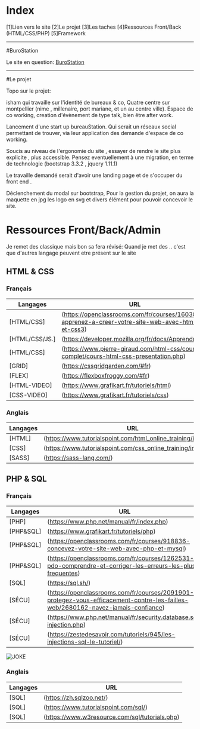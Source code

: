 # Index 

[1]Lien vers le site
[2]Le projet
[3]Les taches
[4]Ressources Front/Back (HTML/CSS/PHP)
[5]Framework

------------------------

#BuroStation

Le site en question: 
[BuroStation](https://www.burostation.fr/)

-------------------

#Le projet 

 Topo sur le projet:

isham qui travaille sur l'identité de bureaux & co,
Quatre centre sur montpellier (nime , millenaire, port mariane, et un au centre ville).
Espace de co working, creation d'évènement de type talk, bien être after work.

Lancement d'une start up bureauStation.
Qui serait un réseaux social permettant de trouver, via leur application des demande d'espace de co working.

Soucis au niveau de l'ergonomie du site , essayer de rendre le site plus explicite , plus accessible.
Pensez eventuellement à une migration, en terme de technologie (bootstrap 3.3.2 , jquery 1.11.1)

Le travaille demandé serait d'avoir une landing page et de s'occuper du front end .

Déclenchement du modal sur bootstrap,
Pour la gestion du projet, on aura la maquette en jpg les logo en svg et divers élément pour pouvoir concevoir le site.

# Ressources Front/Back/Admin

Je remet des classique mais bon sa fera révisé:
Quand je met des .. c'est que d'autres langage peuvent etre présent sur le site

## HTML & CSS 

### Français
Langages | URL
------------ | -------------
[HTML/CSS]|(https://openclassrooms.com/fr/courses/1603881-apprenez-a-creer-votre-site-web-avec-html5-et-css3)
[HTML/CSS/JS.]|(https://developer.mozilla.org/fr/docs/Apprendre)
[HTML/CSS]|(https://www.pierre-giraud.com/html-css/cours-complet/cours-html-css-presentation.php)
[GRID]|(https://cssgridgarden.com/#fr)
[FLEX]|(https://flexboxfroggy.com/#fr)
[HTML-VIDEO]|(https://www.grafikart.fr/tutoriels/html)
[CSS-VIDEO]|(https://www.grafikart.fr/tutoriels/css)
### Anglais 
Langages | URL
------------ | -------------
[HTML]|(https://www.tutorialspoint.com/html_online_training/index.asp)
[CSS]|(https://www.tutorialspoint.com/css_online_training/index.asp)
[SASS]|(https://sass-lang.com/)

## PHP & SQL

### Français
Langages | URL
------------ | -------------
[PHP]|(https://www.php.net/manual/fr/index.php)
[PHP&SQL]|(https://www.grafikart.fr/tutoriels/php)
[PHP&SQL]|(https://openclassrooms.com/fr/courses/918836-concevez-votre-site-web-avec-php-et-mysql)
[PHP&SQL]|(https://openclassrooms.com/fr/courses/1262531-pdo-comprendre-et-corriger-les-erreurs-les-plus-frequentes)
[SQL]|(https://sql.sh/)
[SÉCU]|(https://openclassrooms.com/fr/courses/2091901-protegez-vous-efficacement-contre-les-failles-web/2680162-nayez-jamais-confiance)
[SÉCU]|(https://www.php.net/manual/fr/security.database.sql-injection.php)
[SÉCU]|(https://zestedesavoir.com/tutoriels/945/les-injections-sql-le-tutoriel/)

![JOKE](https://qph.fs.quoracdn.net/main-qimg-3f89e3f5f26349e27df9cd2bc1266a96)

### Anglais
Langages | URL
------------ | -------------
[SQL]|(https://zh.sqlzoo.net/)
[SQL]|(https://www.tutorialspoint.com/sql/)
[SQL]|(https://www.w3resource.com/sql/tutorials.php)
